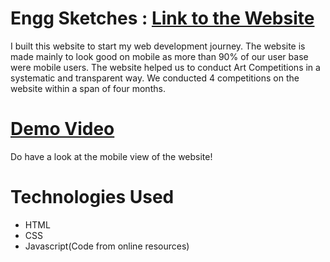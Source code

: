 # Engg Sketches : [Link to the Website](https://enggsketches.netlify.app)

I built this website to start my web development journey. The website is made mainly to look good on mobile as more than 90% of our user base were mobile users.
The website helped us to conduct Art Competitions in a systematic and transparent way. We conducted 4 competitions on the website within a span of four months. 

 # [Demo Video](https://drive.google.com/file/d/108rbkrZ3zdGyo9GZbzWBrkJ6zIO1mRSE/view?usp=sharing)
 Do have a look at the mobile view of the website!
 
 # Technologies Used
 * HTML
 * CSS
 * Javascript(Code from online resources)
